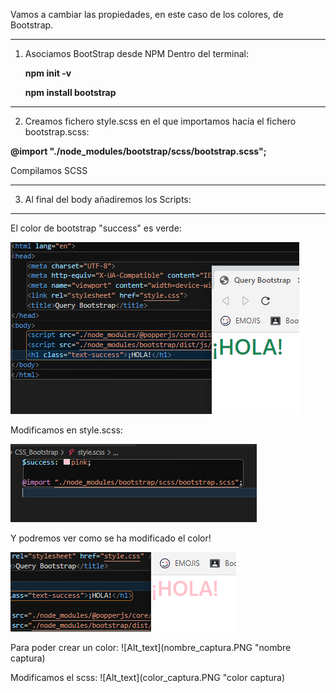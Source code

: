Vamos a cambiar las propiedades, en este caso de los colores, de Bootstrap.

----

1. Asociamos BootStrap desde NPM
    Dentro del terminal: 

   **npm init -v**

   **npm install bootstrap**

----
2. Creamos fichero style.scss en el que importamos hacía el fichero bootstrap.scss:

**@import "./node_modules/bootstrap/scss/bootstrap.scss";**

Compilamos SCSS

----

3. Al final del body añadiremos los Scripts:

 **<sript src="./node_modules/@popperjs/core/dist/umd/popper-base.min.js"></sript>**
  **<script src="./node_modules/bootstrap/dist/js/bootstrap.min.js"></script>**

----
  
  El color de bootstrap "success" es verde:
  
![Alt text](primera_captura.PNG "primera captura")

Modificamos en style.scss:

![Alt text](segunda_Captura.PNG "segunda captura")

Y podremos ver como se ha modificado el color!

![Alt text](tercera_captura.PNG "tercera captura")


Para poder crear un color: 
![Alt_text](nombre_captura.PNG "nombre captura)

Modificamos el scss:
![Alt_text](color_captura.PNG "color captura)
